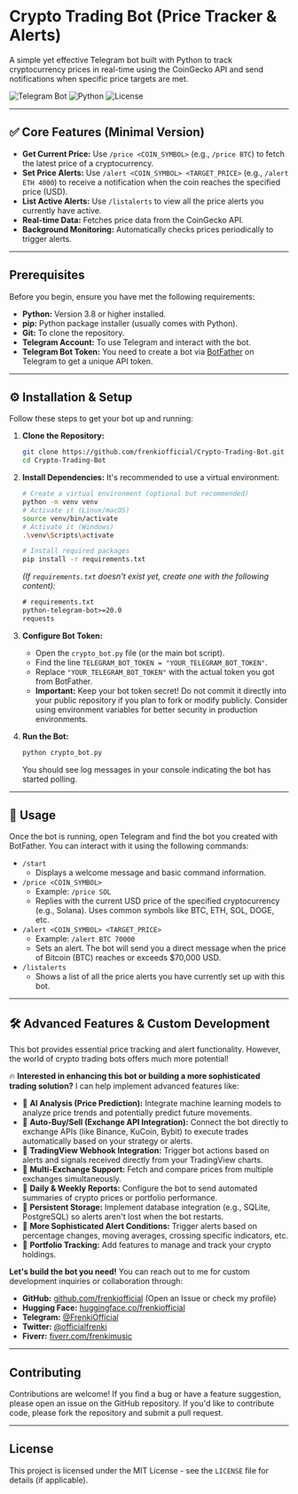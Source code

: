 # Crypto Trading Bot (Price Tracker & Alerts)

A simple yet effective Telegram bot built with Python to track cryptocurrency prices in real-time using the CoinGecko API and send notifications when specific price targets are met.

![Telegram Bot](https://img.shields.io/badge/Telegram-Bot-blue?logo=telegram) ![Python](https://img.shields.io/badge/Python-3.8%2B-blue?logo=python) ![License](https://img.shields.io/badge/License-MIT-yellow.svg) <!-- Optional: Add a license badge if you have one -->

---

## ✅ Core Features (Minimal Version)

*   **Get Current Price:** Use `/price <COIN_SYMBOL>` (e.g., `/price BTC`) to fetch the latest price of a cryptocurrency.
*   **Set Price Alerts:** Use `/alert <COIN_SYMBOL> <TARGET_PRICE>` (e.g., `/alert ETH 4000`) to receive a notification when the coin reaches the specified price (USD).
*   **List Active Alerts:** Use `/listalerts` to view all the price alerts you currently have active.
*   **Real-time Data:** Fetches price data from the CoinGecko API.
*   **Background Monitoring:** Automatically checks prices periodically to trigger alerts.

---

##  Prerequisites

Before you begin, ensure you have met the following requirements:

*   **Python:** Version 3.8 or higher installed.
*   **pip:** Python package installer (usually comes with Python).
*   **Git:** To clone the repository.
*   **Telegram Account:** To use Telegram and interact with the bot.
*   **Telegram Bot Token:** You need to create a bot via [BotFather](https://t.me/BotFather) on Telegram to get a unique API token.

---

## ⚙️ Installation & Setup

Follow these steps to get your bot up and running:

1.  **Clone the Repository:**
    ```bash
    git clone https://github.com/frenkiofficial/Crypto-Trading-Bot.git
    cd Crypto-Trading-Bot
    ```

2.  **Install Dependencies:**
    It's recommended to use a virtual environment:
    ```bash
    # Create a virtual environment (optional but recommended)
    python -m venv venv
    # Activate it (Linux/macOS)
    source venv/bin/activate
    # Activate it (Windows)
    .\venv\Scripts\activate

    # Install required packages
    pip install -r requirements.txt
    ```
    *(If `requirements.txt` doesn't exist yet, create one with the following content):*
    ```txt
    # requirements.txt
    python-telegram-bot>=20.0
    requests
    ```

3.  **Configure Bot Token:**
    *   Open the `crypto_bot.py` file (or the main bot script).
    *   Find the line `TELEGRAM_BOT_TOKEN = "YOUR_TELEGRAM_BOT_TOKEN"`.
    *   Replace `"YOUR_TELEGRAM_BOT_TOKEN"` with the actual token you got from BotFather.
    *   **Important:** Keep your bot token secret! Do not commit it directly into your public repository if you plan to fork or modify publicly. Consider using environment variables for better security in production environments.

4.  **Run the Bot:**
    ```bash
    python crypto_bot.py
    ```
    You should see log messages in your console indicating the bot has started polling.

---

## 🚀 Usage

Once the bot is running, open Telegram and find the bot you created with BotFather. You can interact with it using the following commands:

*   `/start`
    *   Displays a welcome message and basic command information.
*   `/price <COIN_SYMBOL>`
    *   Example: `/price SOL`
    *   Replies with the current USD price of the specified cryptocurrency (e.g., Solana). Uses common symbols like BTC, ETH, SOL, DOGE, etc.
*   `/alert <COIN_SYMBOL> <TARGET_PRICE>`
    *   Example: `/alert BTC 70000`
    *   Sets an alert. The bot will send you a direct message when the price of Bitcoin (BTC) reaches or exceeds $70,000 USD.
*   `/listalerts`
    *   Shows a list of all the price alerts you have currently set up with this bot.

---

## 🛠 Advanced Features & Custom Development

This bot provides essential price tracking and alert functionality. However, the world of crypto trading bots offers much more potential!

🔥 **Interested in enhancing this bot or building a more sophisticated trading solution?** I can help implement advanced features like:

*   🔹 **AI Analysis (Price Prediction):** Integrate machine learning models to analyze price trends and potentially predict future movements.
*   🔹 **Auto-Buy/Sell (Exchange API Integration):** Connect the bot directly to exchange APIs (like Binance, KuCoin, Bybit) to execute trades automatically based on your strategy or alerts.
*   🔹 **TradingView Webhook Integration:** Trigger bot actions based on alerts and signals received directly from your TradingView charts.
*   🔹 **Multi-Exchange Support:** Fetch and compare prices from multiple exchanges simultaneously.
*   🔹 **Daily & Weekly Reports:** Configure the bot to send automated summaries of crypto prices or portfolio performance.
*   🔹 **Persistent Storage:** Implement database integration (e.g., SQLite, PostgreSQL) so alerts aren't lost when the bot restarts.
*   🔹 **More Sophisticated Alert Conditions:** Trigger alerts based on percentage changes, moving averages, crossing specific indicators, etc.
*   🔹 **Portfolio Tracking:** Add features to manage and track your crypto holdings.

**Let's build the bot you need!** You can reach out to me for custom development inquiries or collaboration through:

*   **GitHub:** [github.com/frenkiofficial](https://github.com/frenkiofficial) (Open an Issue or check my profile)
*   **Hugging Face:** [huggingface.co/frenkiofficial](https://huggingface.co/frenkiofficial)
*   **Telegram:** [@FrenkiOfficial](https://t.me/FrenkiOfficial)
*   **Twitter:** [@officialfrenki](https://twitter.com/officialfrenki)
*   **Fiverr:** [fiverr.com/frenkimusic](https://www.fiverr.com/frenkimusic/)

---

## Contributing

Contributions are welcome! If you find a bug or have a feature suggestion, please open an issue on the GitHub repository. If you'd like to contribute code, please fork the repository and submit a pull request.

---

## License

<!-- Choose a license if you haven't. MIT is a common permissive choice. -->
This project is licensed under the MIT License - see the `LICENSE` file for details (if applicable).

